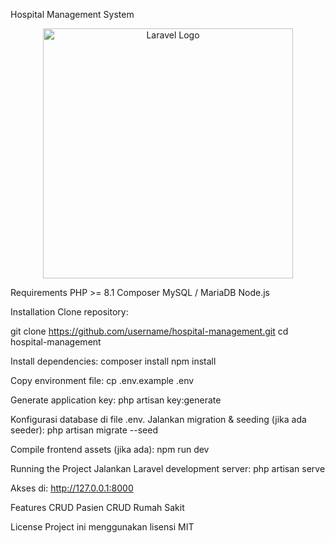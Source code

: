 Hospital Management System
<p align="center"><a href="https://laravel.com" target="_blank"><img src="https://raw.githubusercontent.com/laravel/art/master/logo-lockup/5%20SVG/2%20CMYK/1%20Full%20Color/laravel-logolockup-cmyk-red.svg" width="400" alt="Laravel Logo"></a></p>

Requirements
PHP >= 8.1
Composer
MySQL / MariaDB
Node.js

Installation
Clone repository:

git clone https://github.com/username/hospital-management.git
cd hospital-management

Install dependencies:
composer install
npm install


Copy environment file:
cp .env.example .env

Generate application key:
php artisan key:generate

Konfigurasi database di file .env.
Jalankan migration & seeding (jika ada seeder):
php artisan migrate --seed

Compile frontend assets (jika ada):
npm run dev

Running the Project
Jalankan Laravel development server:
php artisan serve

Akses di:
http://127.0.0.1:8000

Features
CRUD Pasien
CRUD Rumah Sakit

License
Project ini menggunakan lisensi MIT
